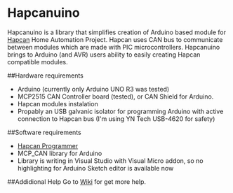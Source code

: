 # Hapcanuino
Hapcanuino is a library that simplifies creation of Arduino based module for [Hapcan](http://hapcan.com/) Home Automation Project.
Hapcan uses CAN bus to communicate between modules which are made with PIC microcontrollers. Hapcanuino brings to Arduino (and AVR) users ability to easily creating Hapcan compatible modules.

##Hardware requirements
- Arduino (currently only Arduino UNO R3 was tested)
- MCP2515 CAN Controller board (tested), or CAN Shield for Arduino.
- Hapcan modules instalation
- Propably an USB galvanic isolator for programming Arduino with active connection to Hapcan bus (I'm using YN Tech USB-4620 for safety)

##Software requirements
- [Hapcan Programmer](http://hapcan.com/software/hap/)
- MCP_CAN library for Arduino
- Library is writing in Visual Studio with Visual Micro addon, so no highlighting for Arduino Sketch editor is available now

##Addidional Help
Go to [Wiki](https://github.com/Onixarts/Hapcanuino/wiki) for get more help.
